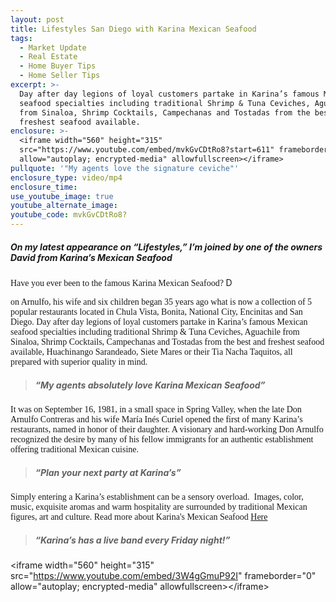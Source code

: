 ```yaml
---
layout: post
title: Lifestyles San Diego with Karina Mexican Seafood
tags:
  - Market Update
  - Real Estate
  - Home Buyer Tips
  - Home Seller Tips
excerpt: >-
  Day after day legions of loyal customers partake in Karina’s famous Mexican
  seafood specialties including traditional Shrimp & Tuna Ceviches, Aguachile
  from Sinaloa, Shrimp Cocktails, Campechanas and Tostadas from the best and
  freshest seafood available.
enclosure: >-
  <iframe width="560" height="315"
  src="https://www.youtube.com/embed/mvkGvCDtRo8?start=611" frameborder="0"
  allow="autoplay; encrypted-media" allowfullscreen></iframe>
pullquote: '"My agents love the signature ceviche"'
enclosure_type: video/mp4
enclosure_time:
use_youtube_image: true
youtube_alternate_image:
youtube_code: mvkGvCDtRo8?
---
```


##### **On my latest appearance on “Lifestyles,” I’m joined by one of the owners David from Karina’s Mexican Seafood**

<font>
						<font face="Calibri">Have you ever been to the famous Karina Mexican Seafood? </font>D</font>

<font face="Calibri">on Arnulfo, his wife and six children began 35 years ago what is now a collection of 5 popular restaurants located in Chula Vista, Bonita, National City, Encinitas and San Diego. Day after day legions of loyal customers partake in Karina&rsquo;s famous Mexican seafood specialties including traditional Shrimp &amp; Tuna Ceviches, Aguachile from Sinaloa, Shrimp Cocktails, Campechanas and Tostadas from the best and freshest seafood available, Huachinango Sarandeado, Siete Mares or their Tia Nacha Taquitos, all prepared with superior quality in mind.</font>

> ##### “My agents absolutely love Karina Mexican Seafood”

<font face="Calibri">It was on September 16, 1981, in a small space in Spring Valley, when the late Don Arnulfo Contreras and his wife Mar&iacute;a In&eacute;s Curiel opened the first of many Karina&rsquo;s restaurants, named in honor of their daughter. A visionary and hard-working Don Arnulfo recognized the desire by many of his fellow immigrants for an authentic establishment offering traditional Mexican cuisine.</font>

> ##### “Plan your next party at Karina’s”

<font face="Calibri">Simply entering a Karina&rsquo;s establishment can be a sensory overload.&nbsp; Images, color, music, exquisite aromas and warm hospitality are surrounded by traditional Mexican figures, art and culture. Read more about Karina's Mexican Seafood <a href="http://www.karinasseafood.com/menu">Here</a></font>

> ##### “Karina’s has a live band every Friday night!”

&lt;iframe width="560" height="315" src="https://www.youtube.com/embed/3W4gGmuP92I" frameborder="0" allow="autoplay; encrypted-media" allowfullscreen&gt;&lt;/iframe&gt;